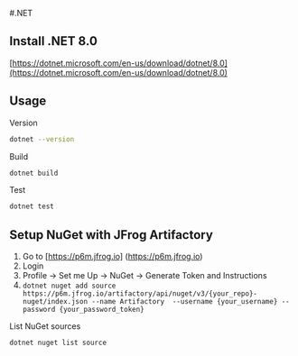 #.NET

## Install .NET 8.0
[https://dotnet.microsoft.com/en-us/download/dotnet/8.0](https://dotnet.microsoft.com/en-us/download/dotnet/8.0)

## Usage
Version
```sh
dotnet --version
```
Build
```sh
dotnet build
```
Test
```sh
dotnet test
```

## Setup NuGet with JFrog Artifactory
1. Go to [https://p6m.jfrog.io] (https://p6m.jfrog.io)
2. Login
3. Profile → Set me Up → NuGet → Generate Token and Instructions
4. `dotnet nuget add source  https://p6m.jfrog.io/artifactory/api/nuget/v3/{your_repo}-nuget/index.json --name Artifactory  --username {your_username} --password {your_password_token}`

List NuGet sources
```sh 
dotnet nuget list source
```
